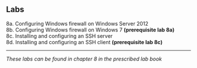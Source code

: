 ## Labs

8a. Configuring Windows firewall on Windows Server 2012  
8b. Configuring Windows firewall on Windows 7 **(prerequisite lab 8a)**  
8c. Installing and configuring an SSH server  
8d. Installing and configuring an SSH client **(prerequisite lab 8c)**  
___
*These labs can be found in chapter 8 in the prescribed lab book* 
